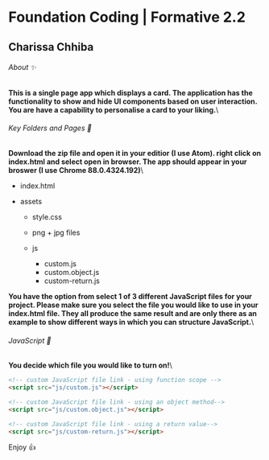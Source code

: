 # Foundation Coding | Formative 2.2
## Charissa Chhiba

###### About :sparkles:

**This is a single page app which displays a card. The application has the functionality to show and hide UI components based on user interaction. You are have a capability to personalise a card to your liking.**\

###### Key Folders and Pages :metal:

**Download the zip file and open it in your editior (I use Atom). right click on index.html and select open in browser. The app should appear in your broswer (I use Chrome 88.0.4324.192)**\

* index.html

* assets
  * style.css
  * png + jpg files

  * js
    * custom.js
    * custom.object.js
    * custom-return.js

**You have the option from select 1 of 3 different JavaScript files for your project. Please make sure you select the file you would like to use in your index.html file. They all produce the same result and are only there as an example to show different ways in which you can structure JavaScript.**\


###### JavaScript :rocket:

**You decide which file you would like to turn on!**\

```html
<!-- custom JavaScript file link - using function scope -->
<script src="js/custom.js"></script>

<!-- custom JavaScript file link - using an object method-->
<script src="js/custom.object.js"></script>

<!-- custom JavaScript file link - using a return value-->
<script src="js/custom-return.js"></script>
```

Enjoy :+1:
